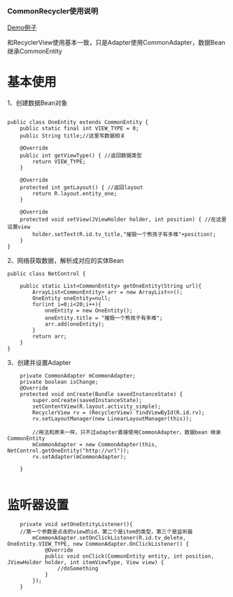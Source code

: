 ### CommonRecycler使用说明

[Demo例子](https://github.com/MrJiao/CommonRecycler/tree/master/app/src/main/java/jackson/com/commonrecycler/simple_demo)

和RecyclerView使用基本一致，只是Adapter使用CommonAdapter，数据Bean 继承CommonEntity

#  基本使用
1、创建数据Bean对象

```

public class OneEntity extends CommonEntity {
    public static final int VIEW_TYPE = 0;
    public String title;//这里写数据相关

    @Override
    public int getViewType() { //返回数据类型
        return VIEW_TYPE;
    }

    @Override
    protected int getLayout() { //返回layout
        return R.layout.entity_one;
    }

    @Override
    protected void setView(JViewHolder holder, int position) { //在这里设置view
        holder.setText(R.id.tv_title,"摧毁一个熊孩子有多难"+position);
    }
}
```

2、网络获取数据，解析成对应的实体Bean


```
public class NetControl {

    public static List<CommonEntity> getOneEntity(String url){
        ArrayList<CommonEntity> arr = new ArrayList<>();
        OneEntity oneEntity=null;
        for(int i=0;i<20;i++){
            oneEntity = new OneEntity();
            oneEntity.title = "摧毁一个熊孩子有多难";
            arr.add(oneEntity);
        }
        return arr;
    }
}
```



3、创建并设置Adapter

```
    private CommonAdapter mCommonAdapter;
    private boolean isChange;
    @Override
    protected void onCreate(Bundle savedInstanceState) {
        super.onCreate(savedInstanceState);
        setContentView(R.layout.activity_simple);
        RecyclerView rv = (RecyclerView) findViewById(R.id.rv);
        rv.setLayoutManager(new LinearLayoutManager(this));
        
        //用法和原来一样，只不过adapter直接使用CommonAdapter，数据bean 继承CommonEntity
        mCommonAdapter = new CommonAdapter(this, NetControl.getOneEntity("http://url"));
        rv.setAdapter(mCommonAdapter);

    }


```


# 监听器设置


```
    private void setOneEntityListener(){
    //第一个参数是点击的view的id，第二个是item的类型，第三个是监听器
        mCommonAdapter.setOnClickListener(R.id.tv_delete, OneEntity.VIEW_TYPE, new CommonAdapter.OnClickListener() {
            @Override
            public void onClick(CommonEntity entity, int position, JViewHolder holder, int itemViewType, View view) {
                //doSomething
            }
        });
    }
```
